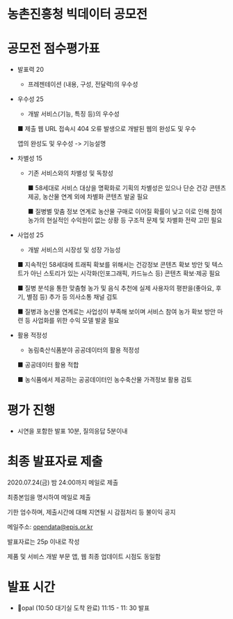 # 농촌진흥청 빅데이터 공모전

# 공모전 점수평가표

- 발표력 20

  - 프레젠테이션 (내용, 구성, 전달력)의 우수성

- 우수성 25

  - 개발 서비스(기능, 특징 등)의 우수성

  ■ 제출 웹 URL 접속시 404 오류 발생으로 개발된 웹의 완성도 및 우수

  앱의 완성도 및 우수성 -> 기능설명

- 차별성 15

  - 기존 서비스와의 차별성 및 독창성

    ■ 58세대로 서비스 대상을 명확화로 기획의 차별성은 있으나 단순 건강 콘텐츠 제공, 농산물 연계 외에 차별화 콘텐츠 발굴 필요

    ■ 질병별 맞춤 정보 연계로 농산물 구매로 이어질 확률이 낮고 이로 인해 참여 농가의 현실적인 수익원이 없는 상황 등 구조적 문제 및 차별화 전략 고민 필요

- 사업성 25

  - 개발 서비스의 시장성 및 성장 가능성

  ■ 지속적인 58세대에 트래픽 확보를 위해서는 건강정보 콘텐츠 확보 방안 및 텍스트가 아닌 스토리가 있는 시각화(인포그래픽, 카드뉴스 등) 콘텐츠 확보·제공 필요

  ■ 질병 분석을 통한 맞춤형 농가 및 음식 추천에 실제 사용자의 평판을(좋아요, 후기, 별점 등) 추가 등 의사소통 채널 검토

  ■ 질병과 농산물 연계로는 사업성이 부족해 보이며 서비스 참여 농가 확보 방안 마련 등 사업화를 위한 수익 모델 발굴 필요

- 활용 적정성

  - 농림축산식품분야 공공데이터의 활용 적정성

  ■ 공공데이터 활용 적합

  ■ 농식품에서 제공하는 공공데이터인 농수축산물 가격정보 활용 검토

# 평가 진행

- 시연을 포함한 발표 10분, 질의응답 5분이내



# 최종 발표자료 제출

2020.07.24(금) 밤 24:00까지 메일로 제출

최종본임을 명시하여 메일로 제출

기한 엄수하며, 제출시간에 대해 지연될 시 감점처리 등 불이익 공지

메일주소: opendata@epis.or.kr

발표자료는 25p 이내로 작성

제품 및 서비스 개발 부문 앱, 웹 최종 업데이트 시점도 동일함



# 발표 시간

- :1st_place_medal:opal (10:50 대기실 도착 완료) 11:15 - 11: 30 발표